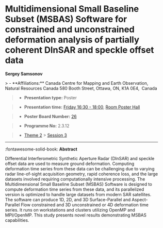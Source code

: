 # Multidimensional Small Baseline Subset (MSBAS) Software for constrained and unconstrained deformation analysis of partially coherent DInSAR and speckle offset data

**Sergey Samsonov**

<!-- more -->> - **Affiliations:** Canada Centre for Mapping and Earth Observation, Natural Resources Canada 580 Booth Street, Ottawa, ON, K1A 0E4,  Canada

> - **Presentation type:** Poster

> - **Presentation time:** [Friday 16:30 - 18:00](../sessions_comparison.md#__tabbed_4_6), [Room Poster Hall](../maps_venue.md#__tabbed_1_1)

> - **Poster Board Number:** [26](../map_poster_boards.md#friday)

> - **Programme No:** 2.3.12

> - [Theme 2](../theme2.md) > [Session 3](../sessions/session-2-3.md)

--- 

:fontawesome-solid-book: **Abstract**

Differential Interferometric Synthetic Aperture Radar (DInSAR) and speckle offset data are used to measure ground deformation. Computing deformation time series from these data can be challenging due to varying radar line-of-sight acquisition geometry, rapid coherence loss, and the large datasets involved requiring computationally intensive processing. The Multidimensional Small Baseline Subset (MSBAS) Software is designed to compute deformation time series from these data, and its parallelized version is optimized to handle large datasets from modern SAR satellites. The software can produce 1D, 2D, and 3D Surface-Parallel and Aspect-Parallel Flow constrained and 3D unconstrained or 4D deformation time series. It runs on workstations and clusters utilizing OpenMP and MPI/OpenMP. This study presents novel results demonstrating MSBAS capabilities.

